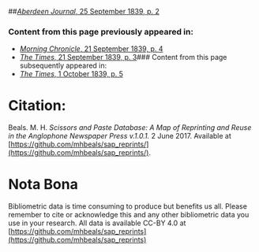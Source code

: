 ##[*Aberdeen Journal*, 25 September 1839, p. 2](https://mhbeals.github.io/sap_html/Aberdeen-Journal/Aberdeen-Journal-25-September-1839-p-2)

### Content from this page previously appeared in:
+ [*Morning Chronicle*, 21 September 1839, p. 4](https://mhbeals.github.io/sap_html/Morning-Chronicle/Morning-Chronicle-21-September-1839-p-4)
+ [*The Times*, 21 September 1839, p. 3](https://mhbeals.github.io/sap_html/The-Times/The-Times-21-September-1839-p-3)### Content from this page subsequently appeared in:
+ [*The Times*, 1 October 1839, p. 5](https://mhbeals.github.io/sap_html/The-Times/The-Times-1-October-1839-p-5)
                    
# Citation: 

Beals. M. H. *Scissors and Paste Database: A Map of Reprinting and Reuse in the Anglophone Newspaper Press v.1.0.1.* 2 June 2017. Available at [https://github.com/mhbeals/sap_reprints/](https://github.com/mhbeals/sap_reprints/). 
                    
# Nota Bona

Bibliometric data is time consuming to produce but benefits us all. Please remember to cite or acknowledge this and any other bibliometric data you use in your research. All data is available CC-BY 4.0 at [https://github.com/mhbeals/sap_reprints](https://github.com/mhbeals/sap_reprints)